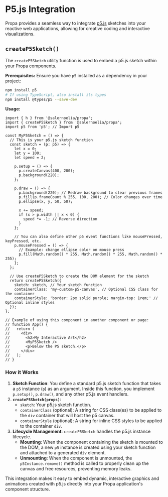 # P5.js Integration

Propa provides a seamless way to integrate [p5.js](https://p5js.org/) sketches into your reactive web applications, allowing for creative coding and interactive visualizations.

## `createP5Sketch()`

The `createP5Sketch` utility function is used to embed a p5.js sketch within your Propa components.

**Prerequisites:**
Ensure you have `p5` installed as a dependency in your project:

```bash
npm install p5
# If using TypeScript, also install its types
npm install @types/p5 --save-dev
```

**Usage:**

```tsx
import { h } from '@salernoelia/propa';
import { createP5Sketch } from '@salernoelia/propa';
import p5 from 'p5'; // Import p5

const MyP5Sketch = () => {
  // This is your p5.js sketch function
  const sketch = (p: p5) => {
    let x = 0;
    let y = 100;
    let speed = 2;

    p.setup = () => {
      p.createCanvas(400, 200);
      p.background(220);
    };

    p.draw = () => {
      p.background(220); // Redraw background to clear previous frames
      p.fill(p.frameCount % 255, 100, 200); // Color changes over time
      p.ellipse(x, y, 50, 50);

      x += speed;
      if (x > p.width || x < 0) {
        speed *= -1; // Reverse direction
      }
    };

    // You can also define other p5 event functions like mousePressed, keyPressed, etc.
    p.mousePressed = () => {
      // Example: change ellipse color on mouse press
      p.fill(Math.random() * 255, Math.random() * 255, Math.random() * 255);
    };
  };

  // Use createP5Sketch to create the DOM element for the sketch
  return createP5Sketch({
    sketch: sketch, // Your sketch function
    containerClass: 'my-custom-p5-canvas', // Optional CSS class for the container
    containerStyle: 'border: 2px solid purple; margin-top: 1rem;' // Optional inline styles
  });
};

// Example of using this component in another component or page:
// function App() {
//   return (
//     <div>
//       <h2>My Interactive Art</h2>
//       <MyP5Sketch />
//       <p>Below the P5 sketch.</p>
//     </div>
//   );
// }
```

### How it Works

1. **Sketch Function**: You define a standard p5.js sketch function that takes a `p5` instance (`p`) as an argument. Inside this function, you implement `p.setup()`, `p.draw()`, and any other p5.js event handlers.
2. **`createP5Sketch(props)`**:
    * `sketch`: Your p5.js sketch function.
    * `containerClass` (optional): A string for CSS class(es) to be applied to the `div` container that will host the p5 canvas.
    * `containerStyle` (optional): A string for inline CSS styles to be applied to the container `div`.
3. **Lifecycle Management**: `createP5Sketch` handles the p5.js instance lifecycle.
    * **Mounting**: When the component containing the sketch is mounted to the DOM, a new `p5` instance is created using your sketch function and attached to a generated `div` element.
    * **Unmounting**: When the component is unmounted, the `p5Instance.remove()` method is called to properly clean up the canvas and free resources, preventing memory leaks.

This integration makes it easy to embed dynamic, interactive graphics and animations created with p5.js directly into your Propa application's component structure.

